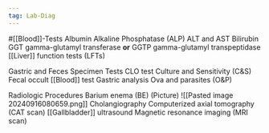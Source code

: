 ```yaml
---
tag: Lab-Diag
---
```

#[[Blood]]-Tests
	Albumin
	Alkaline Phosphatase (ALP)
	ALT and AST
	Bilirubin
	GGT gamma-glutamyl transferase **or** GGTP gamma-glutamyl transpeptidase
	[[Liver]] function tests (LFTs) 

Gastric and Feces Specimen Tests
	CLO test
	Culture and Sensitivity (C&S)
	Fecal occult [[Blood]] test
	Gastric analysis
	Ova and parasites (O&P)

Radiologic Procedures
	Barium enema (BE)
		(Picture)
			![[Pasted image 20240916080659.png]]
	Cholangiography
	Computerized axial tomography (CAT scan)
	[[Gallbladder]] ultrasound
	Magnetic resonance imaging (MRI scan)






















